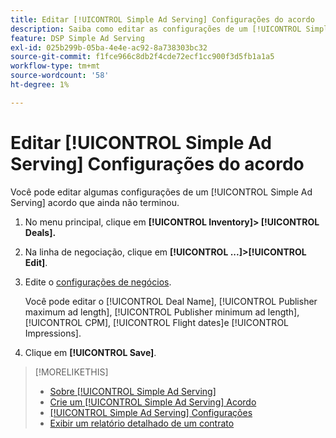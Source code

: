 ```yaml
---
title: Editar [!UICONTROL Simple Ad Serving] Configurações do acordo
description: Saiba como editar as configurações de um [!UICONTROL Simple Ad Serving] acordo.
feature: DSP Simple Ad Serving
exl-id: 025b299b-05ba-4e4e-ac92-8a738303bc32
source-git-commit: f1fce966c8db2f4cde72ecf1cc900f3d5fb1a1a5
workflow-type: tm+mt
source-wordcount: '58'
ht-degree: 1%

---
```


# Editar [!UICONTROL Simple Ad Serving] Configurações do acordo

Você pode editar algumas configurações de um [!UICONTROL Simple Ad Serving] acordo que ainda não terminou.

1. No menu principal, clique em **[!UICONTROL Inventory]> [!UICONTROL Deals].**

1. Na linha de negociação, clique em  **[!UICONTROL ...]>[!UICONTROL Edit]**.

1. Edite o [configurações de negócios](simple-deal-settings.md).

   Você pode editar o [!UICONTROL Deal Name], [!UICONTROL Publisher maximum ad length], [!UICONTROL Publisher minimum ad length], [!UICONTROL CPM], [!UICONTROL Flight dates]e [!UICONTROL Impressions].

1. Clique em **[!UICONTROL Save]**.

>[!MORELIKETHIS]
>
>* [Sobre [!UICONTROL Simple Ad Serving]](simple-deal-about.md)
>* [Crie um [!UICONTROL Simple Ad Serving] Acordo](simple-deal-create.md)
>* [[!UICONTROL Simple Ad Serving] Configurações](simple-deal-settings.md)
>* [Exibir um relatório detalhado de um contrato](/help/dsp/inventory/deal-view-report.md)


<!-- add back when reimplemented:
>* [View Event-Tracking Pixels for a [!UICONTROL Simple Ad Serving] Deal](simple-deal-show-pixels.md)
-->
